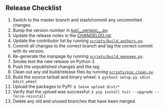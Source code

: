 Release Checklist
-----------------

1. Switch to the master branch and stash/commit any uncommited changes.
2. Bump the version number in [tuir/\_\_version\_\_.py](tuir/__version__.py).
3. Update the release notes in the [CHANGELOG.rst](CHANGELOG.rst).
4. Update the contributor list by running [``scripts/build_authors.py``](scripts/build_authors.py).
5. Commit all changes to the correct branch and tag the correct commit with its version.
6. Re-generate the manpage by running [``scripts/build_manpage.py``](scripts/build_manpage.py).
7. Smoke test the new release on Python 3.
8. Push the unpublished changes and the tag.
9. Clean out any old build/release files by running [``scripts/pip_clean.py``](scripts/pip_clean.py).
10. Build the source tarball and binary wheel: ``$ python3 setup.py sdist bdist_wheel``
11. Upload the packages to PyPI: ``$ twine upload dist/*``
12. Verify that the upload was successful: ``$ pip install tuir --upgrade --force-reinstall``
13. Delete any old and unused branches that have been merged.
